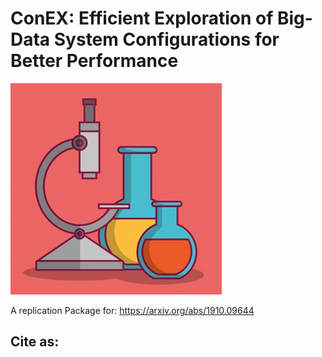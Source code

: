 # ConEX: Efficient Exploration of Big-Data System Configurations for Better Performance

![](./logo.jpg)

A replication Package for: https://arxiv.org/abs/1910.09644

## Cite as:
```
```
